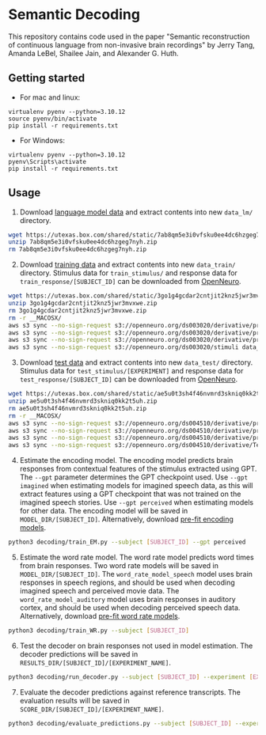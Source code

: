 # Semantic Decoding

This repository contains code used in the paper "Semantic reconstruction of continuous language from non-invasive brain recordings" by Jerry Tang, Amanda LeBel, Shailee Jain, and Alexander G. Huth.  

## Getting started
+ For mac and linux:
```
virtualenv pyenv --python=3.10.12
source pyenv/bin/activate
pip install -r requirements.txt
```
+ For Windows:
```
virtualenv pyenv --python=3.10.12
pyenv\Scripts\activate
pip install -r requirements.txt
```

## Usage

1. Download [language model data](https://utexas.box.com/shared/static/7ab8qm5e3i0vfsku0ee4dc6hzgeg7nyh.zip) and extract contents into new `data_lm/` directory. 
```bash
wget https://utexas.box.com/shared/static/7ab8qm5e3i0vfsku0ee4dc6hzgeg7nyh.zip
unzip 7ab8qm5e3i0vfsku0ee4dc6hzgeg7nyh.zip
rm 7ab8qm5e3i0vfsku0ee4dc6hzgeg7nyh.zip
```

2. Download [training data](https://utexas.box.com/shared/static/3go1g4gcdar2cntjit2knz5jwr3mvxwe.zip) and extract contents into new `data_train/` directory. Stimulus data for `train_stimulus/` and response data for `train_response/[SUBJECT_ID]` can be downloaded from [OpenNeuro](https://openneuro.org/datasets/ds003020/).
```bash
wget https://utexas.box.com/shared/static/3go1g4gcdar2cntjit2knz5jwr3mvxwe.zip
unzip 3go1g4gcdar2cntjit2knz5jwr3mvxwe.zip
rm 3go1g4gcdar2cntjit2knz5jwr3mvxwe.zip
rm -r __MACOSX/
aws s3 sync --no-sign-request s3://openneuro.org/ds003020/derivative/preprocessed_data/UTS01 data_train/train_response/S1/
aws s3 sync --no-sign-request s3://openneuro.org/ds003020/derivative/preprocessed_data/UTS02 data_train/train_response/S2/
aws s3 sync --no-sign-request s3://openneuro.org/ds003020/derivative/preprocessed_data/UTS03 data_train/train_response/S3/
aws s3 sync --no-sign-request s3://openneuro.org/ds003020/stimuli data_train/train_stimulus/
```

3. Download [test data](https://utexas.box.com/shared/static/ae5u0t3sh4f46nvmrd3skniq0kk2t5uh.zip) and extract contents into new `data_test/` directory. Stimulus data for `test_stimulus/[EXPERIMENT]` and response data for `test_response/[SUBJECT_ID]` can be downloaded from [OpenNeuro](https://openneuro.org/datasets/ds004510/).
```bash
wget https://utexas.box.com/shared/static/ae5u0t3sh4f46nvmrd3skniq0kk2t5uh.zip
unzip ae5u0t3sh4f46nvmrd3skniq0kk2t5uh.zip
rm ae5u0t3sh4f46nvmrd3skniq0kk2t5uh.zip
rm -r __MACOSX/
aws s3 sync --no-sign-request s3://openneuro.org/ds004510/derivative/preprocessed_data/UTS01 data_test/test_response/S1/
aws s3 sync --no-sign-request s3://openneuro.org/ds004510/derivative/preprocessed_data/UTS02 data_test/test_response/S2/
aws s3 sync --no-sign-request s3://openneuro.org/ds004510/derivative/preprocessed_data/UTS03 data_test/test_response/S3/
aws s3 sync --no-sign-request s3://openneuro.org/ds004510/derivative/TextGrids data_test/test_stimulus/
```

4. Estimate the encoding model. The encoding model predicts brain responses from contextual features of the stimulus extracted using GPT. The `--gpt` parameter determines the GPT checkpoint used. Use `--gpt imagined` when estimating models for imagined speech data, as this will extract features using a GPT checkpoint that was not trained on the imagined speech stories. Use `--gpt perceived` when estimating models for other data. The encoding model will be saved in `MODEL_DIR/[SUBJECT_ID]`. Alternatively, download [pre-fit encoding models](https://utexas.box.com/s/ri13t06iwpkyk17h8tfk0dtyva7qtqlz).

```bash
python3 decoding/train_EM.py --subject [SUBJECT_ID] --gpt perceived
```

5. Estimate the word rate model. The word rate model predicts word times from brain responses. Two word rate models will be saved in `MODEL_DIR/[SUBJECT_ID]`. The `word_rate_model_speech` model uses brain responses in speech regions, and should be used when decoding imagined speech and perceived movie data. The `word_rate_model_auditory` model uses brain responses in auditory cortex, and should be used when decoding perceived speech data. Alternatively, download [pre-fit word rate models](https://utexas.box.com/s/ri13t06iwpkyk17h8tfk0dtyva7qtqlz).

```bash
python3 decoding/train_WR.py --subject [SUBJECT_ID]
```

6. Test the decoder on brain responses not used in model estimation. The decoder predictions will be saved in `RESULTS_DIR/[SUBJECT_ID]/[EXPERIMENT_NAME]`.

```bash
python3 decoding/run_decoder.py --subject [SUBJECT_ID] --experiment [EXPERIMENT_NAME] --task [TASK_NAME]
```

7. Evaluate the decoder predictions against reference transcripts. The evaluation results will be saved in `SCORE_DIR/[SUBJECT_ID]/[EXPERIMENT_NAME]`.

```bash
python3 decoding/evaluate_predictions.py --subject [SUBJECT_ID] --experiment [EXPERIMENT_NAME] --task [TASK_NAME]
```